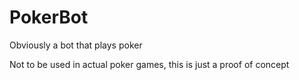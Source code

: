 # PokerBot
Obviously a bot that plays poker

Not to be used in actual poker games, this is just a proof of concept
